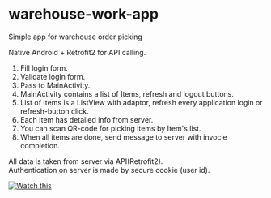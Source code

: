 # warehouse-work-app
Simple app for warehouse order picking

Native Android + Retrofit2 for API calling.  
  
1. Fill login form.  
2. Validate login form.  
3. Pass to MainActivity.  
4. MainActivity contains a list of Items, refresh and logout buttons.
5. List of Items is a ListView with adaptor, refresh every application login or refresh-button click.
6. Each Item has detailed info from server.
7. You can scan QR-code for picking items by Item's list.
8. When all items are done, send message to server with invocie completion.

All data is taken from server via API(Retrofit2).  
Authentication on server is made by secure cookie (user id).  

[![Watch this](https://i.ytimg.com/vi/FUKUDUJGlwI/2.jpg?time=1516107234119)](https://youtu.be/FUKUDUJGlwI)
